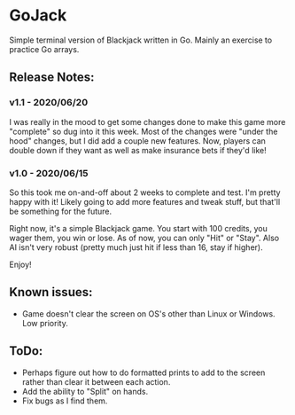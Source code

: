 # GoJack
Simple terminal version of Blackjack written in Go. Mainly an exercise to practice Go arrays.

## Release Notes:

### v1.1 - 2020/06/20
I was really in the mood to get some changes done to make this game more "complete" so dug into it this week. Most of the changes were "under the hood" changes, but I did add a couple new features. Now, players can double down if they want as well as make insurance bets if they'd like! 

### v1.0 - 2020/06/15
So this took me on-and-off about 2 weeks to complete and test. I'm pretty happy with it! Likely going to add more features and tweak stuff, but that'll be something for the future. 

Right now, it's a simple Blackjack game. You start with 100 credits, you wager them, you win or lose. As of now, you can only "Hit" or "Stay". Also AI isn't very robust (pretty much just hit if less than 16, stay if higher).

Enjoy!

## Known issues:
   * Game doesn't clear the screen on OS's other than Linux or Windows. Low priority.

## ToDo:
   * Perhaps figure out how to do formatted prints to add to the screen rather than clear it between each action.
   * Add the ability to "Split" on hands.
   * Fix bugs as I find them.